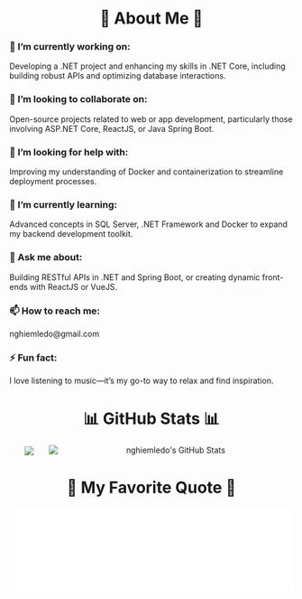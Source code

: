 <h1 align="center">💫 About Me 💫</h1>

<h3>🔭 I’m currently working on:</h3>Developing a .NET project and enhancing my skills in .NET Core, including building robust APIs and optimizing database interactions.<br><h3>👯 I’m looking to collaborate on:</h3>Open-source projects related to web or app development, particularly those involving ASP.NET Core, ReactJS, or Java Spring Boot.<br><h3>🤝 I’m looking for help with:</h3>Improving my understanding of Docker and containerization to streamline deployment processes.<br><h3>🌱 I’m currently learning:</h3>Advanced concepts in SQL Server, .NET Framework and Docker to expand my backend development toolkit.<br><h3>💬 Ask me about:</h3>Building RESTful APIs in .NET and Spring Boot, or creating dynamic front-ends with ReactJS or VueJS.<br><h3>📫 How to reach me:</h3>nghiemledo@gmail.com<br><h3>⚡ Fun fact:</h3>I love listening to music—it’s my go-to way to relax and find inspiration.

<h1 align="center">📊 GitHub Stats 📊</h1>

<div align=center>
  <a href="#" title="NghiemLeDo">
    <img width="315" align="center" src="https://github-readme-stats.vercel.app/api/top-langs/?username=nghiemledo&icon_color=61dafb&layout=compact&border_color=61dafb&hide_border=false&theme=swift" />
  </a>
    <a href="#" title="NghiemLeDo">  
      <img align="right" width="434" alt="nghiemledo's GitHub Stats" src="https://awesome-github-stats.azurewebsites.net/user-stats/nghiemledo?cardType=level&preferLogin=false" /> 
    </a>
</div>

<h1 align="center">📑 My Favorite Quote 📑</h1>

<a href="#" target="_blank">
  <img src="svg/ledonghiem-quotes.svg" width="846" height="150" alt="nghiemledo-quote" />
</a>
